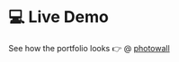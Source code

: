 # 💻  Live Demo

See how the portfolio looks 👉 @ [photowall](https://photowall-react.herokuapp.com/) 
